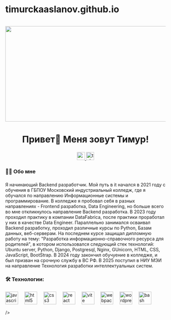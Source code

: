# timurckaaslanov.github.io

<br clear="both">

<div align="center">
  <img height="300" width="600" src="https://user-images.githubusercontent.com/74038190/225813708-98b745f2-7d22-48cf-9150-083f1b00d6c9.gif"  />
</div>

###

<h1 align="center">Привет👋 Меня зовут Тимур!</h1>

###

<div align="center">
  <a href="https://www.youtube.com/@tehno.maniak" target="_blank">
    <img src="https://img.shields.io/static/v1?message=Youtube&logo=youtube&label=&color=FF0000&logoColor=white&labelColor=&style=for-the-badge" height="25" alt="youtube logo"  />
  </a>
  <a href="https://t.me/tehnomaniak07" target="_blank">
    <img src="https://img.shields.io/static/v1?message=Telegram&logo=telegram&label=&color=2CA5E0&logoColor=white&labelColor=&style=for-the-badge" height="25" alt="telegram logo"  />
  </a>
</div>

###

<h3 align="left">👩‍💻  Обо мне</h3>

###

<p align="left">Я начинающий Backend разработчик. Мой путь в it начался в 2021 году c обучения в ГБПОУ Московский индустриальный колледж, где я обучался по направлению Информационные системы и программирование. В колледже я пробовал себя в разных направлениях - Frontend разработка, Data Engineering, но больше всего во мне откликнулось направление Backend разработка. В 2023 году проходил практику в компании DataFabrica, после практики проработал у них в качестве Data Engineer. Параллельно занимался осваивал Backend разработку, проходил различные курсы по Python, Базам данных, веб-серверам. На последнем курсе защищал дипломную работу на тему: "Разработка информационно-справочного ресурса для родителей", в котором использовался следующий стек технологий: Ubuntu server, Python, Django, Postgresql, Nginx, GUnicorn, HTML, CSS, JavaScript, BootStrap. В 2024 году закончил обучуение в колледже, и был призван на срочную службу в ВС РФ. В 2025 поступил в НИУ МЭИ на направление Технология разработки интеллектуальных систем.<br>


###

<h3 align="left">🛠 Технологии:</h3>

###

<div align="left">
  <img src="https://github.com/user-attachments/assets/a54cd9e9-e449-4502-8ec9-acf200710bd2" height="40" alt="javascript logo"  />
  <img width="12" />
  <img src="https://github.com/user-attachments/assets/790c225c-3599-4134-bf83-6dc8bef00ecb" height="40" alt="html5 logo"  />
  <img width="12" />
  <img src="https://img.icons8.com/external-tal-revivo-filled-tal-revivo/24/external-django-a-high-level-python-web-framework-that-encourages-rapid-development-logo-filled-tal-revivo.png" height="40" alt="css3 logo"  />
  <img width="12" />
  <img src="https://img.icons8.com/?size=100&id=J6KcaRLsTgpZ&format=png&color=000000" height="40" alt="react logo"  />
  <img width="12" />
  <img src="https://img.icons8.com/?size=100&id=lhwQTv6iwznO&format=png&color=000000" height="40" alt="vite logo"  />
  <img width="12" />
  <img src="https://img.icons8.com/?size=100&id=zFAYIdFZlGxP&format=png&color=000000" height="40" alt="webpack logo"  />
  <img width="12" />
  <img src="https://img.icons8.com/?size=100&id=D2Hi2VkJSi33&format=png&color=000000" height="40" alt="wordpress logo"  />
  <img width="12" />
  <img src="https://img.icons8.com/?size=100&id=107497&format=png&color=000000" height="40" alt="bash logo"  />
  <img width="12" />
</div>

/>
</div>

###
